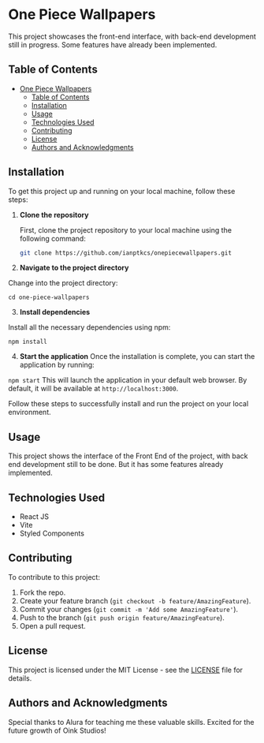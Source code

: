 # One Piece Wallpapers

This project showcases the front-end interface, with back-end development still in progress. Some features have already been implemented.

## Table of Contents

- [One Piece Wallpapers](#one-piece-wallpapers)
  - [Table of Contents](#table-of-contents)
  - [Installation](#installation)
  - [Usage](#usage)
  - [Technologies Used](#technologies-used)
  - [Contributing](#contributing)
  - [License](#license)
  - [Authors and Acknowledgments](#authors-and-acknowledgments)

## Installation

To get this project up and running on your local machine, follow these steps:

1. **Clone the repository**

    First, clone the project repository to your local machine using the following command:

    ```bash
    git clone https://github.com/ianptkcs/onepiecewallpapers.git
    ```

2. **Navigate to the project directory**

Change into the project directory:

`cd one-piece-wallpapers`

3. **Install dependencies**

Install all the necessary dependencies using npm:

`npm install`

4. **Start the application**
   Once the installation is complete, you can start the application by running:

`npm start`
This will launch the application in your default web browser. By default, it will be available at `http://localhost:3000`.

Follow these steps to successfully install and run the project on your local environment.

## Usage

This project shows the interface of the Front End of the project, with back end development still to be done. But it has some features already implemented.

## Technologies Used

-   React JS
-   Vite
-   Styled Components

## Contributing

To contribute to this project:

1. Fork the repo.
2. Create your feature branch (`git checkout -b feature/AmazingFeature`).
3. Commit your changes (`git commit -m 'Add some AmazingFeature'`).
4. Push to the branch (`git push origin feature/AmazingFeature`).
5. Open a pull request.

## License

This project is licensed under the MIT License - see the [LICENSE](LICENSE) file for details.

## Authors and Acknowledgments

Special thanks to Alura for teaching me these valuable skills. Excited for the future growth of Oink Studios!
